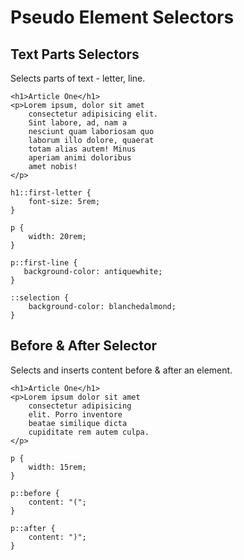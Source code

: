 # Pseudo Element Selectors

## Text Parts Selectors

Selects parts of text - letter, line.

```
<h1>Article One</h1>
<p>Lorem ipsum, dolor sit amet
    consectetur adipisicing elit.
    Sint labore, ad, nam a
    nesciunt quam laboriosam quo
    laborum illo dolore, quaerat
    totam alias autem! Minus
    aperiam animi doloribus
    amet nobis!
</p>
```

```
h1::first-letter {
    font-size: 5rem;
}

p {
    width: 20rem;
}

p::first-line {
   background-color: antiquewhite; 
}

::selection {
    background-color: blanchedalmond;
}
```

## Before & After Selector

Selects and inserts content before & after an element.

```
<h1>Article One</h1>
<p>Lorem ipsum dolor sit amet
    consectetur adipisicing
    elit. Porro inventore
    beatae similique dicta
    cupiditate rem autem culpa.
</p>
```

```
p {
    width: 15rem;
}

p::before {
    content: "(";
}

p::after {
    content: ")";
}
```

